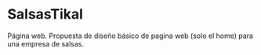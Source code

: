 # SalsasTikal
Página web. 
Propuesta de diseño básico de pagina web (solo el home) para una empresa de salsas.
